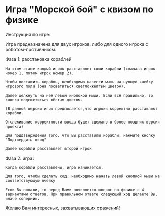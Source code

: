 # Игра "Морской бой" с квизом по физике
  
 Инструкция по игре:
 
  Игра предназначена для двух игроков, либо для одного игрока с роботом-противником. 
  
  Фаза 1: расстановка кораблей
  
    На этом этапе каждый игрок расставляет свои корабли (сначала игрок номер 1, потом игрок номер 2). 
    
    Чтобы поставить корабль, необходимо навести мышь на нужную ячейку игрового поля (она посветиться светло-жёлтым цветом).
    
    Далее щелкнуть на неё левой кнопокой мыши. Если всё правильно, то кнопка подсветиться жёлтым цветом.
    
    (В данной версии игры предполается,что игроки корректно расставляют корабли. 
    
    Отслеживание корректности ввода будет сделано в более поздних версия проекта)
    
    Для поддтверждения того, что Вы расставили корабли, нажмите кнопку "Подтвердить ввод"
    
    Далее корабли расставляет второй игрок
    
  Фаза 2: игра:
  
    Когда корабли расставлены, игра начинается. 
  
    Для того, чтобы сделать ход, необходимо нажать левой кнопкой мыши на соответствующую ячейку

    Если Вы попали, то перед Вами появляется вопрос по физике с 4 вариантами ответов. При правильном ответе следующий ход делаете Вы, иначе соперник.
  
Желаю Вам интересных, захватывающих сражений!
    
